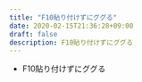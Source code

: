 ```yaml
---
title: "F10貼り付けずにググる"
date: 2020-02-15T21:36:28+09:00
draft: false
description: F10貼り付けずにググる
---
```



* F10貼り付けずにググる